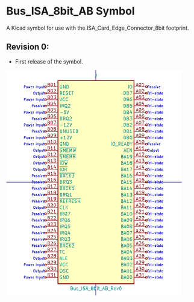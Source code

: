 # Bus_ISA_8bit_AB Symbol
A Kicad symbol for use with the ISA_Card_Edge_Connector_8bit footprint.


## Revision 0:
- First release of the symbol.
 

![Rev0 Image](../Bus_ISA_8bit_AB/Images/Bus_ISA_8bit_AB_Rev0.PNG)